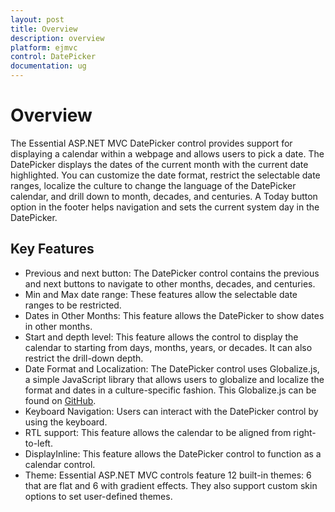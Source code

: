 ```yaml
---
layout: post
title: Overview
description: overview
platform: ejmvc
control: DatePicker
documentation: ug
---
```


# Overview

The Essential ASP.NET MVC DatePicker control provides support for displaying a calendar within a webpage and allows users to pick a date. The DatePicker displays the dates of the current month with the current date highlighted. You can customize the date format, restrict the selectable date ranges, localize the culture to change the language of the DatePicker calendar, and drill down to month, decades, and centuries. A Today button option in the footer helps navigation and sets the current system day in the DatePicker.

## Key Features

* Previous and next button: The DatePicker control contains the previous and next buttons to navigate to other months, decades, and centuries.
* Min and Max date range: These features allow the selectable date ranges to be restricted.
* Dates in Other Months: This feature allows the DatePicker to show dates in other months.
* Start and depth level: This feature allows the control to display the calendar to starting from days, months, years, or decades. It can also restrict the drill-down depth. 
* Date Format and Localization: The DatePicker control uses Globalize.js, a simple JavaScript library that allows users to globalize and localize the format and dates in a culture-specific fashion. This Globalize.js can be found on [GitHub](https://github.com/jquery/globalize). 
* Keyboard Navigation: Users can interact with the DatePicker control by using the keyboard. 
* RTL support: This feature allows the calendar to be aligned from right-to-left. 
* DisplayInline: This feature allows the DatePicker control to function as a calendar control.
* Theme: Essential ASP.NET MVC controls feature 12 built-in themes: 6 that are flat and 6 with gradient effects. They also support custom skin options to set user-defined themes.
